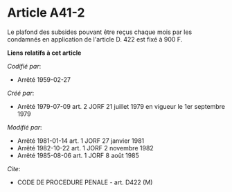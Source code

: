 # Article A41-2

Le plafond des subsides pouvant être reçus chaque mois par les condamnés en application de l'article D. 422 est fixé à 900 F.

**Liens relatifs à cet article**

_Codifié par_:

  - Arrêté 1959-02-27

_Créé par_:

  - Arrêté 1979-07-09 art. 2 JORF 21 juillet 1979 en vigueur le 1er septembre 1979

_Modifié par_:

  - Arrêté 1981-01-14 art. 1 JORF 27 janvier 1981
  - Arrêté 1982-10-22 art. 1 JORF 2 novembre 1982
  - Arrêté 1985-08-06 art. 1 JORF 8 août 1985

_Cite_:

  - CODE DE PROCEDURE PENALE - art. D422 (M)

